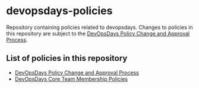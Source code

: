 # devopsdays-policies
Repository containing policies related to devopsdays. Changes to policies in this repository are subject to the [DevOpsDays Policy Change and Approval Process](policies/policy-changes.md).

## List of policies in this repository

- [DevOpsDays Policy Change and Approval Process](policies/policy-changes.md)
- [DevOpsDays Core Team Membership Policies](policies/team-membership.md)
